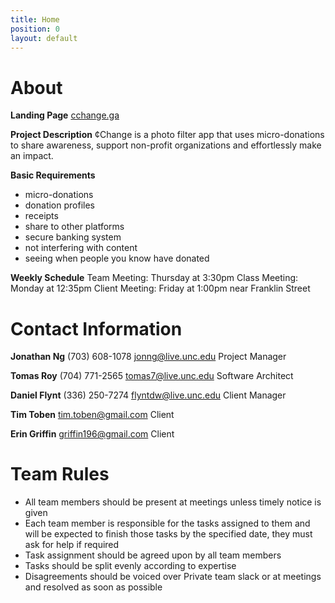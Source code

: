 ```yaml
---
title: Home
position: 0
layout: default
---
```


# About

**Landing Page**
[cchange.ga](http://cchange.ga)

**Project Description**
¢Change is a photo filter app that uses micro-donations to share awareness, support non-profit organizations and effortlessly make an impact.

**Basic Requirements**
* micro-donations
* donation profiles
* receipts
* share to other platforms
* secure banking system
* not interfering with content
* seeing when people you know have donated

**Weekly Schedule**
Team Meeting: Thursday at 3:30pm
Class Meeting: Monday at 12:35pm
Client Meeting: Friday at 1:00pm near Franklin Street

# Contact Information

**Jonathan Ng**
(703) 608-1078
jonng@live.unc.edu
Project Manager

**Tomas Roy**
(704) 771-2565
tomas7@live.unc.edu
Software Architect

**Daniel Flynt**
(336) 250-7274
flyntdw@live.unc.edu
Client Manager

**Tim Toben**
tim.toben@gmail.com
Client

**Erin Griffin**
griffin196@gmail.com
Client

# Team Rules
* All team members should be present at meetings unless timely notice is given
* Each team member is responsible for the tasks assigned to them and will be expected to finish those tasks by the specified date, they must ask for help if required
* Task assignment should be agreed upon by all team members
* Tasks should be split evenly according to expertise
* Disagreements should be voiced over Private team slack or at meetings and resolved as soon as possible
